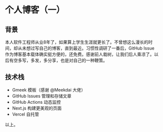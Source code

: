 # 个人博客（一）

## 背景
本人软件工程师从业8年了，如果算上学生生涯就更长了。不曾想这么漫长的时间，却从未想过写自己的博客，直到最近。习惯性调研了一番后，GitHub Issue 作为博客基本载体确实挺方便的，还免费。感谢前人栽树，让我们后人乘凉了。以后有空多写，多发，多分享，也是对自己的一种鞭策。

## 技术栈
- Gmeek 模板（感谢 @Meekdai 大佬）
- GitHub Issues 管理和存储文章
- GitHub Actions 动态监控
- Next.js 构建更美观的页面
- Vercel 自托管

以上。